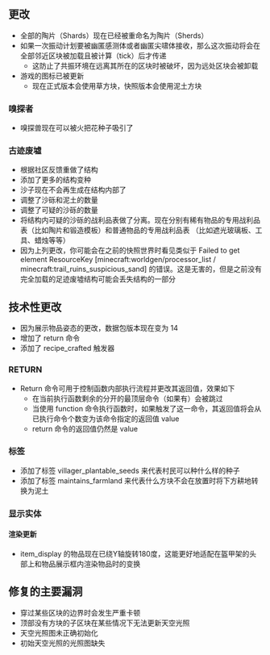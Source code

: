 ## 更改
* 全部的陶片（Shards）现在已经被重命名为陶片（Sherds）
* 如果一次振动计划要被幽匿感测体或者幽匿尖啸体接收，那么这次振动将会在全部邻近区块被加载且被计算（tick）后才传递
	* 这防止了共振环境在远离其所在的区块时被破坏，因为远处区块会被卸载	
* 游戏的图标已被更新
	* 现在正式版本会使用草方块，快照版本会使用泥土方块
### 嗅探者
* 嗅探兽现在可以被火把花种子吸引了
### 古迹废墟
* 根据社区反馈重做了结构
* 添加了更多的结构变种
* 沙子现在不会再生成在结构内部了
* 调整了沙砾和泥土的数量
* 调整了可疑的沙砾的数量
* 将结构内可疑的沙砾的战利品表做了分离。现在分别有稀有物品的专用战利品表（比如陶片和锻造模板）和普通物品的专用战利品表 （比如遮光玻璃板、工具、蜡烛等等）
* 因为上列更改，你可能会在之前的快照世界时看见类似于 Failed to get element ResourceKey [minecraft:worldgen/processor_list / minecraft:trail_ruins_suspicious_sand] 的错误。这是无害的，但是之前没有完全加载的足迹废墟结构可能会丢失结构的一部分
## 技术性更改
* 因为展示物品姿态的更改，数据包版本现在变为 14
* 增加了 return 命令
* 添加了 recipe_crafted 触发器
### RETURN
* Return 命令可用于控制函数内部执行流程并更改其返回值，效果如下
	* 在当前执行函数剩余的分开的最顶层命令（如果有）会被跳过
	* 当使用 function 命令执行函数时，如果触发了这一命令，其返回值将会从已执行命令个数变为该命令指定的返回值 value
	* return 命令的返回值仍然是 value
### 标签
* 添加了标签 villager_plantable_seeds 来代表村民可以种什么样的种子
* 添加了标签 maintains_farmland 来代表什么方块不会在放置时将下方耕地转换为泥土
### 显示实体
#### 渲染更新
* item_display 的物品现在已绕Y轴旋转180度，这能更好地适配在盔甲架的头部上和物品展示框内渲染物品时的变换
## 修复的主要漏洞
* 穿过某些区块的边界时会发生严重卡顿
* 顶部没有方块的子区块在某些情况下无法更新天空光照
* 天空光照图未正确初始化
* 初始天空光照的光照图缺失
